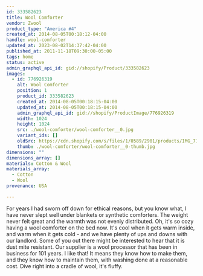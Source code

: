 ```yaml
---
id: 333582623
title: Wool Comforter
vendor: Zwool
product_type: "America #4"
created_at: 2014-08-05T00:18:12-04:00
handle: wool-comforter
updated_at: 2023-08-02T14:37:42-04:00
published_at: 2011-11-18T09:30:00-05:00
tags: home
status: active
admin_graphql_api_id: gid://shopify/Product/333582623
images:
  - id: 776926319
    alt: Wool Comforter
    position: 1
    product_id: 333582623
    created_at: 2014-08-05T00:18:15-04:00
    updated_at: 2014-08-05T00:18:15-04:00
    admin_graphql_api_id: gid://shopify/ProductImage/776926319
    width: 1024
    height: 1024
    src: ./wool-comforter/wool-comforter__0.jpg
    variant_ids: []
    oldSrc: https://cdn.shopify.com/s/files/1/0589/2901/products/IMG_7197.jpeg?v=1407212295
    thumb: ./wool-comforter/wool-comforter__0-thumb.jpg
dimensions: ""
dimensions_array: []
materials: Cotton & Wool
materials_array:
  - Cotton
  - Wool
provenance: USA

---
```


For years I had sworn off down for ethical reasons, but you know what, I have never slept well under blankets or synthetic comforters. The weight never felt great and the warmth was not evenly distributed. Oh, it's so cozy having a wool comforter on the bed now. It's cool when it gets warm inside, and warm when it gets cold - and we have plenty of ups and downs with our landlord. Some of you out there might be interested to hear that it is dust mite resistant. Our supplier is a wool processor that has been in business for 101 years. I like that! It means they know how to make them, and they know how to maintain them, with washing done at a reasonable cost. Dive right into a cradle of wool, it's fluffy.